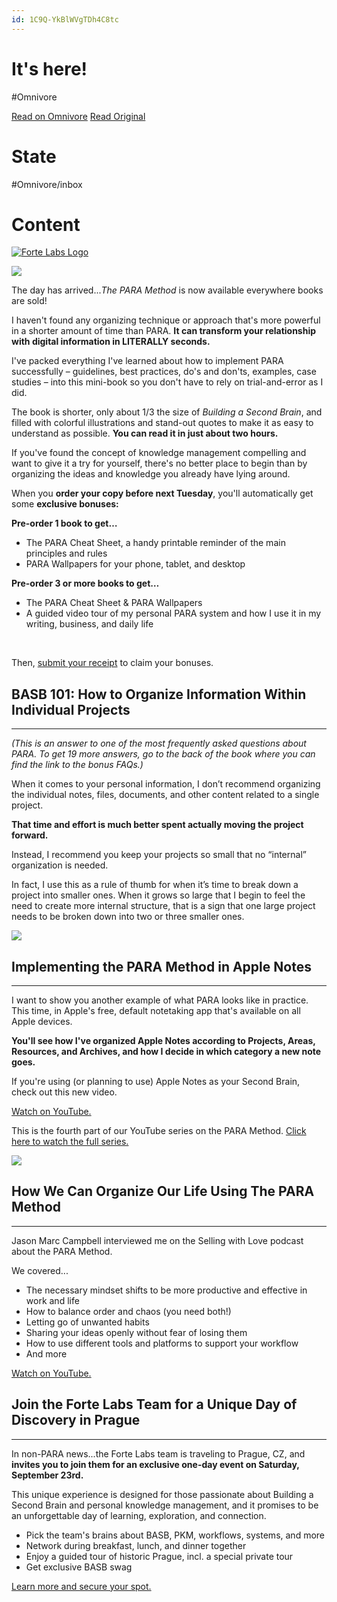 ```yaml
---
id: 1C9Q-YkBlWVgTDh4C8tc
---
```


# It's here!
#Omnivore

[Read on Omnivore](https://omnivore.app/me/it-s-here-189f9500af5)
[Read Original](https://omnivore.app/no_url?q=f1924d37-c8fd-4fff-b0c1-fa49713e2c15)

# State
#Omnivore/inbox

# Content
[ ![Forte Labs Logo](https://proxy-prod.omnivore-image-cache.app/200x25,sSeECDXTeaZ_07x9dMBwQQ_ozs_14z5gwDskvTrQ81pM/https://embed.filekitcdn.com/e/oP2q5jihy5hj474ZFtvPjw/7wBEvyp9rque9qVTAzXh2j/email) ](https://click.convertkit-mail4.com/lmun82mm8esmh06er82s6hdzdd400/8ghqh3ulp9dnndsk/aHR0cHM6Ly9mb3J0ZWxhYnMuY29tLw==) 

[![](https://proxy-prod.omnivore-image-cache.app/0x0,sj4x8rpMux9vh6F-BeVC6xxIjI1hIxPG8yv3lHgfrNbc/https://embed.filekitcdn.com/e/oP2q5jihy5hj474ZFtvPjw/BSbhk3FFPCstdnNXZNqsE)](https://click.convertkit-mail4.com/lmun82mm8esmh06er82s6hdzdd400/dphehmu0w56n6lam/aHR0cHM6Ly93d3cuYnVpbGRpbmdhc2Vjb25kYnJhaW4uY29tL3BhcmE%5FdXRtX3NvdXJjZT1uZXdzbGV0dGVyJnV0bV9tZWRpdW09ZW1haWwmdXRtX2NhbXBhaWduPXBhcmFfbGF1bmNo)

The day has arrived..._The PARA Method_ is now available everywhere books are sold!

I haven't found any organizing technique or approach that's more powerful in a shorter amount of time than PARA. **It can transform your relationship with digital information in LITERALLY seconds.**

I've packed everything I've learned about how to implement PARA successfully – guidelines, best practices, do's and don'ts, examples, case studies – into this mini-book so you don't have to rely on trial-and-error as I did.

The book is shorter, only about 1/3 the size of _Building a Second Brain_, and filled with colorful illustrations and stand-out quotes to make it as easy to understand as possible. **You can read it in just about two hours.** 

If you've found the concept of knowledge management compelling and want to give it a try for yourself, there's no better place to begin than by organizing the ideas and knowledge you already have lying around.

When you **order your copy before next Tuesday**, you'll automatically get some **exclusive bonuses:**

**Pre-order 1 book to get…**

* The PARA Cheat Sheet, a handy printable reminder of the main principles and rules
* PARA Wallpapers for your phone, tablet, and desktop

**Pre-order 3 or more books to get…**

* The PARA Cheat Sheet & PARA Wallpapers
* A guided video tour of my personal PARA system and how I use it in my writing, business, and daily life

​

Then, [submit your receipt](https://click.convertkit-mail4.com/lmun82mm8esmh06er82s6hdzdd400/25h2h9u20d9wweb3/aHR0cHM6Ly9haXJ0YWJsZS5jb20vc2hyUmlOUFZHUXZ2ckdxbmo=) to claim your bonuses.

## **BASB 101: How to Organize Information Within Individual Projects**

---

_(This is an answer to one of the most frequently asked questions about PARA. To get 19 more answers, go to the back of the book where you can find the link to the bonus FAQs.)_ 

When it comes to your personal information, I don’t recommend organizing the individual notes, files, documents, and other content related to a single project. 

**That time and effort is much better spent actually moving the project forward.**

Instead, I recommend you keep your projects so small that no “internal” organization is needed. 

In fact, I use this as a rule of thumb for when it’s time to break down a project into smaller ones. When it grows so large that I begin to feel the need to create more internal structure, that is a sign that one large project needs to be broken down into two or three smaller ones.

[![](https://proxy-prod.omnivore-image-cache.app/0x0,s72Y-A4zwkl1AefaH4ec_c2QmQzXY1fSX3dQlsczj8wE/https://embed.filekitcdn.com/e/oP2q5jihy5hj474ZFtvPjw/byAiEQg8gG3dr3uf7kL13S)](https://click.convertkit-mail4.com/lmun82mm8esmh06er82s6hdzdd400/58hvh8umo7x2xof6/aHR0cHM6Ly93d3cueW91dHViZS5jb20vd2F0Y2g%5Fdj1maW9MaGIxVTRKMA==)

## Implementing the PARA Method in Apple Notes

---

I want to show you another example of what PARA looks like in practice. This time, in Apple's free, default notetaking app that's available on all Apple devices. 

**You'll see how I've organized Apple Notes according to Projects, Areas, Resources, and Archives, and how I decide in which category a new note goes.** 

If you're using (or planning to use) Apple Notes as your Second Brain, check out this new video. 

​[Watch on YouTube.](https://click.convertkit-mail4.com/lmun82mm8esmh06er82s6hdzdd400/58hvh8umo7x2xof6/aHR0cHM6Ly93d3cueW91dHViZS5jb20vd2F0Y2g%5Fdj1maW9MaGIxVTRKMA==)​

This is the fourth part of our YouTube series on the PARA Method. [Click here to watch the full series.](https://click.convertkit-mail4.com/lmun82mm8esmh06er82s6hdzdd400/9qhzhdup39wrwph9/aHR0cHM6Ly93d3cueW91dHViZS5jb20vcGxheWxpc3Q%5FbGlzdD1QTFZOWEFhZWo1N1c2cUNZb01iX2hiekRoWDlldF9HVmxq)​

[![](https://proxy-prod.omnivore-image-cache.app/0x0,s8LMRqbdmFEaTAulRO0AhUzPlAXtVZPU31ChI3Aqsj64/https://embed.filekitcdn.com/e/oP2q5jihy5hj474ZFtvPjw/uG5RDTzLuXU1vXVb34m8tM)](https://click.convertkit-mail4.com/lmun82mm8esmh06er82s6hdzdd400/08hwhgudwzerevsl/aHR0cHM6Ly93d3cueW91dHViZS5jb20vd2F0Y2g%5Fdj1YWWs3UEx3X2Fodw==)

## How We Can Organize Our Life Using The PARA Method

---

Jason Marc Campbell interviewed me on the Selling with Love podcast about the PARA Method. 

We covered...

* The necessary mindset shifts to be more productive and effective in work and life
* How to balance order and chaos (you need both!)
* Letting go of unwanted habits
* Sharing your ideas openly without fear of losing them
* How to use different tools and platforms to support your workflow
* And more

​[Watch on YouTube.](https://click.convertkit-mail4.com/lmun82mm8esmh06er82s6hdzdd400/08hwhgudwzerevsl/aHR0cHM6Ly93d3cueW91dHViZS5jb20vd2F0Y2g%5Fdj1YWWs3UEx3X2Fodw==)​

## Join the Forte Labs Team for a Unique Day of Discovery in Prague

---

In non-PARA news...the Forte Labs team is traveling to Prague, CZ, and **invites you to join them for an exclusive one-day event on Saturday, September 23rd.** 

This unique experience is designed for those passionate about Building a Second Brain and personal knowledge management, and it promises to be an unforgettable day of learning, exploration, and connection.

* Pick the team's brains about BASB, PKM, workflows, systems, and more
* Network during breakfast, lunch, and dinner together
* Enjoy a guided tour of historic Prague, incl. a special private tour
* Get exclusive BASB swag

​[Learn more and secure your spot.](https://click.convertkit-mail4.com/lmun82mm8esmh06er82s6hdzdd400/vqh3hmup3g0r0rbg/aHR0cHM6Ly9zaG9wLmZvcnRlbGFicy5jb20vcHJvZHVjdHMvYmFzYi1pbi1wcmFndWU=)​

